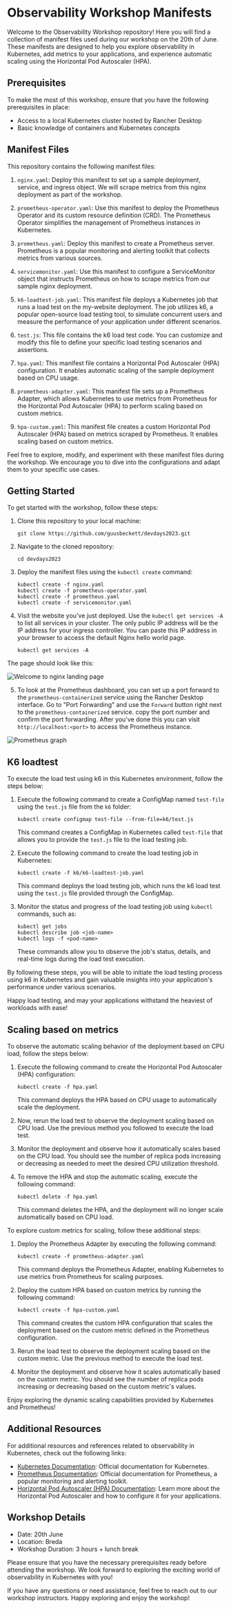 # Observability Workshop Manifests

Welcome to the Observability Workshop repository! Here you will find a collection of manifest files used during our workshop on the 20th of June. These manifests are designed to help you explore observability in Kubernetes, add metrics to your applications, and experience automatic scaling using the Horizontal Pod Autoscaler (HPA).

## Prerequisites
To make the most of this workshop, ensure that you have the following prerequisites in place:
- Access to a local Kubernetes cluster hosted by Rancher Desktop
- Basic knowledge of containers and Kubernetes concepts

## Manifest Files
This repository contains the following manifest files:

1. `nginx.yaml`: Deploy this manifest to set up a sample deployment, service, and ingress object. We will scrape metrics from this nginx deployment as part of the workshop.

2. `prometheus-operator.yaml`: Use this manifest to deploy the Prometheus Operator and its custom resource definition (CRD). The Prometheus Operator simplifies the management of Prometheus instances in Kubernetes.

3. `prometheus.yaml`: Deploy this manifest to create a Prometheus server. Prometheus is a popular monitoring and alerting toolkit that collects metrics from various sources.

4. `servicemonitor.yaml`: Use this manifest to configure a ServiceMonitor object that instructs Prometheus on how to scrape metrics from our sample nginx deployment.

5. `k6-loadtest-job.yaml`: This manifest file deploys a Kubernetes job that runs a load test on the my-website deployment. The job utilizes k6, a popular open-source load testing tool, to simulate concurrent users and measure the performance of your application under different scenarios.

6. `test.js`: This file contains the k6 load test code. You can customize and modify this file to define your specific load testing scenarios and assertions.

7. `hpa.yaml`: This manifest file contains a Horizontal Pod Autoscaler (HPA) configuration. It enables automatic scaling of the sample deployment based on CPU usage.

8. `prometheus-adapter.yaml`: This manifest file sets up a Prometheus Adapter, which allows Kubernetes to use metrics from Prometheus for the Horizontal Pod Autoscaler (HPA) to perform scaling based on custom metrics.

9. `hpa-custom.yaml`: This manifest file creates a custom Horizontal Pod Autoscaler (HPA) based on metrics scraped by Prometheus. It enables scaling based on custom metrics.

Feel free to explore, modify, and experiment with these manifest files during the workshop. We encourage you to dive into the configurations and adapt them to your specific use cases.

## Getting Started
To get started with the workshop, follow these steps:

1. Clone this repository to your local machine:
   ```
   git clone https://github.com/guusbeckett/devdays2023.git
   ```

2. Navigate to the cloned repository:
   ```
   cd devdays2023
   ```

3. Deploy the manifest files using the `kubectl create` command:
   ```
   kubectl create -f nginx.yaml
   kubectl create -f prometheus-operator.yaml
   kubectl create -f prometheus.yaml
   kubectl create -f servicemonitor.yaml
   ```

4. Visit the website you've just deployed. Use the `kubectl get services -A` to list all services in your cluster. The only public IP address will be the IP address for your ingress controller. You can paste this IP address in your browser to access the default Nginx hello world page.
   ```
   kubectl get services -A
   ```
The page should look like this:

![Welcome to nginx landing page](images/nginx.png "Welcome to nginx!")

5. To look at the Prometheus dashboard, you can set up a port forward to the `prometheus-containerized` service using the Rancher Desktop interface. Go to "Port Forwarding" and use the `Forward` button right next to the `prometheus-containerized` service. copy the port number and confirm the port forwarding. After you've done this you can visit `http://localhost:<port>` to access the Prometheus instance. 

![Prometheus graph](images/prometheus.png "Prometheus graph")

## K6 loadtest
To execute the load test using k6 in this Kubernetes environment, follow the steps below:

1. Execute the following command to create a ConfigMap named `test-file` using the `test.js` file from the `k6` folder:
   ```
   kubectl create configmap test-file --from-file=k6/test.js
   ```

   This command creates a ConfigMap in Kubernetes called `test-file` that allows you to provide the `test.js` file to the load testing job.

2. Execute the following command to create the load testing job in Kubernetes:
   ```
   kubectl create -f k6/k6-loadtest-job.yaml
   ```

   This command deploys the load testing job, which runs the k6 load test using the `test.js` file provided through the ConfigMap.

3. Monitor the status and progress of the load testing job using `kubectl` commands, such as:
   ```
   kubectl get jobs
   kubectl describe job <job-name>
   kubectl logs -f <pod-name>
   ```

   These commands allow you to observe the job's status, details, and real-time logs during the load test execution.

By following these steps, you will be able to initiate the load testing process using k6 in Kubernetes and gain valuable insights into your application's performance under various scenarios.

Happy load testing, and may your applications withstand the heaviest of workloads with ease!

## Scaling based on metrics

To observe the automatic scaling behavior of the deployment based on CPU load, follow the steps below:

1. Execute the following command to create the Horizontal Pod Autoscaler (HPA) configuration:
   ```
   kubectl create -f hpa.yaml
   ```

   This command deploys the HPA based on CPU usage to automatically scale the deployment.

2. Now, rerun the load test to observe the deployment scaling based on CPU load. Use the previous method you followed to execute the load test.

3. Monitor the deployment and observe how it automatically scales based on the CPU load. You should see the number of replica pods increasing or decreasing as needed to meet the desired CPU utilization threshold.

4. To remove the HPA and stop the automatic scaling, execute the following command:
   ```
   kubectl delete -f hpa.yaml
   ```

   This command deletes the HPA, and the deployment will no longer scale automatically based on CPU load.

To explore custom metrics for scaling, follow these additional steps:

1. Deploy the Prometheus Adapter by executing the following command:
   ```
   kubectl create -f prometheus-adapter.yaml
   ```

   This command deploys the Prometheus Adapter, enabling Kubernetes to use metrics from Prometheus for scaling purposes.

2. Deploy the custom HPA based on custom metrics by running the following command:
   ```
   kubectl create -f hpa-custom.yaml
   ```

   This command creates the custom HPA configuration that scales the deployment based on the custom metric defined in the Prometheus configuration.

3. Rerun the load test to observe the deployment scaling based on the custom metric. Use the previous method to execute the load test.

4. Monitor the deployment and observe how it scales automatically based on the custom metric. You should see the number of replica pods increasing or decreasing based on the custom metric's values.


Enjoy exploring the dynamic scaling capabilities provided by Kubernetes and Prometheus!


## Additional Resources
For additional resources and references related to observability in Kubernetes, check out the following links:

- [Kubernetes Documentation](https://kubernetes.io/docs/home/): Official documentation for Kubernetes.
- [Prometheus Documentation](https://prometheus.io/docs/): Official documentation for Prometheus, a popular monitoring and alerting toolkit.
- [Horizontal Pod Autoscaler (HPA) Documentation](https://kubernetes.io/docs/tasks/run-application/horizontal-pod-autoscale/): Learn more about the Horizontal Pod Autoscaler and how to configure it for your applications.

## Workshop Details
- Date: 20th June
- Location: Breda
- Workshop Duration: 3 hours + lunch break

Please ensure that you have the necessary prerequisites ready before attending the workshop. We look forward to exploring the exciting world of observability in Kubernetes with you!

If you have any questions or need assistance, feel free to reach out to our workshop instructors. Happy exploring and enjoy the workshop!
